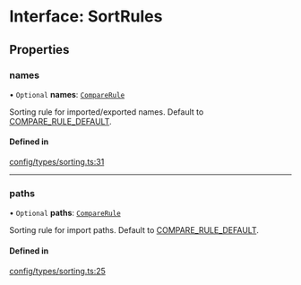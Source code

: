 # Interface: SortRules

## Properties

### names

• `Optional` **names**: [`CompareRule`](../README.md#comparerule)

Sorting rule for imported/exported names. Default to
[COMPARE_RULE_DEFAULT](../README.md#COMPARE_RULE_DEFAULT).

#### Defined in

[config/types/sorting.ts:31](https://github.com/daidodo/format-imports/blob/d513a11/src/lib/config/types/sorting.ts#L31)

___

### paths

• `Optional` **paths**: [`CompareRule`](../README.md#comparerule)

Sorting rule for import paths. Default to
[COMPARE_RULE_DEFAULT](../README.md#COMPARE_RULE_DEFAULT).

#### Defined in

[config/types/sorting.ts:25](https://github.com/daidodo/format-imports/blob/d513a11/src/lib/config/types/sorting.ts#L25)
